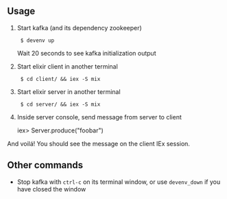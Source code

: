 ## Usage

1. Start kafka (and its dependency zookeeper)

        $ devenv up

    Wait 20 seconds to see kafka initialization output

1. Start elixir client in another terminal

        $ cd client/ && iex -S mix

1. Start elixir server in another terminal

        $ cd server/ && iex -S mix

1. Inside server console, send message from server to client

    iex> Server.produce("foobar")

And voilá! You should see the message on the client IEx session.

## Other commands

- Stop kafka with `ctrl-c` on its terminal window, or use `devenv_down` if you have closed the window

